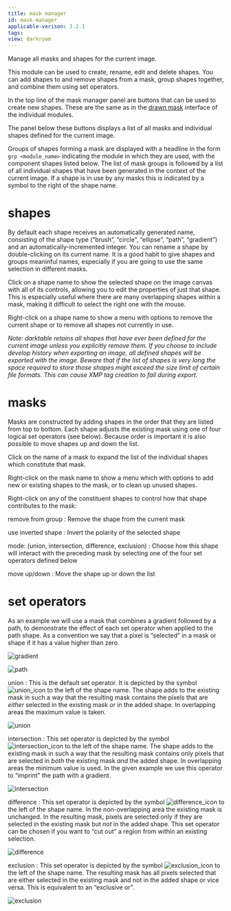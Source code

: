 ```yaml
---
title: mask manager
id: mask-manager
applicable-verison: 3.2.1
tags: 
view: darkroom
---
```


Manage all masks and shapes for the current image. 

This module can be used to create, rename, edit and delete shapes. You can add shapes to and remove shapes from a mask, group shapes together, and combine them using set operators. 

In the top line of the mask manager panel are buttons that can be used to create new shapes. These are the same as in the [drawn mask](../../../darkroom/masking-and-blending/masks/drawn.md) interface of the individual modules.

The panel below these buttons displays a list of all masks and individual shapes defined for the current image. 

Groups of shapes forming a mask are displayed with a headline in the form `grp <module_name>` indicating the module in which they are used, with the component shapes listed below. The list of mask groups is followed by a list of all individual shapes that have been generated in the context of the current image. If a shape is in use by any masks this is indicated by a symbol to the right of the shape name. 

# shapes

By default each shape receives an automatically generated name, consisting of the shape type (“brush”, “circle”, “ellipse”, “path”, “gradient”) and an automatically-incremented integer. You can rename a shape by double-clicking on its current name. It is a good habit to give shapes and groups meaninful names, especially if you are going to use the same selection in different masks.

Click on a shape name to show the selected shape on the image canvas with all of its controls, allowing you to edit the properties of just that shape. This is especially useful where there are many overlapping shapes within a mask, making it difficult to select the right one with the mouse.

Right-click on a shape name to show a menu with options to remove the current shape or to remove all shapes not currently in use.

_Note: darktable retains all shapes that have ever been defined for the current image unless you explicitly remove them. If you choose to include develop history when exporting an image, all defined shapes will be exported with the image. Beware that if the list of shapes is very long the space required to store those shapes might exceed the size limit of certain file formats. This can cause XMP tag creation to fail during export._

# masks

Masks are constructed by adding shapes in the order that they are listed from top to bottom. Each shape adjusts the existing mask using one of four logical set operators (see below). Because order is important it is also possible to move shapes up and down the list.

Click on the name of a mask to expand the list of the individual shapes which constitute that mask.

Right-click on the mask name to show a menu which with options to add new or existing shapes to the mask, or to clean up unused shapes.

Right-click on any of the constituent shapes to control how that shape contributes to the mask:

remove from group
: Remove the shape from the current mask

use inverted shape
: Invert the polarity of the selected shape

mode\: (union, intersection, difference, exclusion)
: Choose how this shape will interact with the preceding mask by selecting one of the four set operators defined below

move up/down
: Move the shape up or down the list

# set operators

As an example we will use a mask that combines a gradient followed by a path, to demonstrate the effect of each set operator when applied to the path shape. As a convention we say that a pixel is “selected” in a mask or shape if it has a value higher than zero. 

![gradient](./mask-manager/mask-manager_ex1.png) 

![path](./mask-manager/mask-manager_ex2.png)

union
: This is the default set operator. It is depicted by the symbol ![union_icon](./mask-manager/masks_union.png) to the left of the shape name. The shape adds to the existing mask in such a way that the resulting mask contains the pixels that are *either* selected in the existing mask *or* in the added shape. In overlapping areas the maximum value is taken. 

![union](./mask-manager/mask-manager_ex3.png)

intersection
: This set operator is depicted by the symbol ![intersection_icon](./mask-manager/masks_intersection.png) to the left of the shape name. The shape adds to the existing mask in such a way that the resulting mask contains only pixels that are selected in *both* the existing mask *and* the added shape. In overlapping areas the minimum value is used. In the given example we use this operator to “imprint” the path with a gradient. 

![intersection](./mask-manager/mask-manager_ex4.png)

difference
: This set operator is depicted by the symbol ![difference_icon](./mask-manager/masks_difference.png) to the left of the shape name. In the non-overlapping area the existing mask is unchanged. In the resulting mask, pixels are selected only if they are selected in the existing mask but *not* in the added shape. This set operator can be chosen if you want to “cut out” a region from within an existing selection. 

![difference](./mask-manager/mask-manager_ex5.png)

exclusion
: This set operator is depicted by the symbol ![exclusion_icon](./mask-manager/masks_exclusion.png) to the left of the shape name. The resulting mask has all pixels selected that are either selected in the existing mask and not in the added shape or vice versa. This is equivalent to an “exclusive or”. 

![exclusion](./mask-manager/mask-manager_ex6.png)
